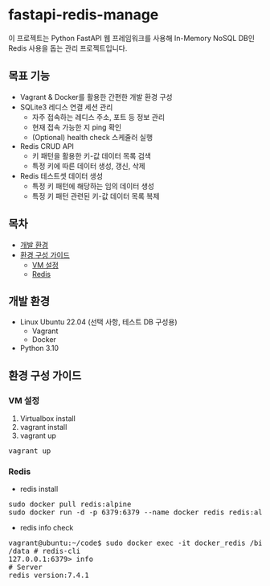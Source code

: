 # fastapi-redis-manage
이 프로젝트는 Python FastAPI 웹 프레임워크를 사용해 In-Memory NoSQL DB인 Redis 사용을 돕는 관리 프로젝트입니다.

## 목표 기능
- Vagrant & Docker를 활용한 간편한 개발 환경 구성
- SQLite3 레디스 연결 세션 관리
    - 자주 접속하는 레디스 주소, 포트 등 정보 관리
    - 현재 접속 가능한 지 ping 확인
    - (Optional) health check 스케줄러 실행
- Redis CRUD API
    - 키 패턴을 활용한 키-값 데이터 목록 검색
    - 특정 키에 따른 데이터 생성, 갱신, 삭제
- Redis 테스트셋 데이터 생성
    - 특정 키 패턴에 해당하는 임의 데이터 생성
    - 특정 키 패턴 관련된 키-값 데이터 목록 복제

## 목차
- [개발 환경](#개발-환경)
- [환경 구성 가이드](#환경-구성-가이드)
    - [VM 설정](#vm-설정)
    - [Redis](#Redis)

## 개발 환경
- Linux Ubuntu 22.04 (선택 사항, 테스트 DB 구성용)
  - Vagrant
  - Docker
- Python 3.10

## 환경 구성 가이드
### VM 설정
1. Virtualbox install
2. vagrant install
3. vagrant up
<pre>vagrant up</pre>

### Redis
- redis install
<pre>
sudo docker pull redis:alpine
sudo docker run -d -p 6379:6379 --name docker_redis redis:alpine
</pre>

- redis info check
<pre>
vagrant@ubuntu:~/code$ sudo docker exec -it docker_redis /bin/sh
/data # redis-cli
127.0.0.1:6379> info
# Server
redis_version:7.4.1
</pre>
